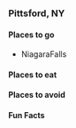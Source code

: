 ### Pittsford, NY

#### Places to go
- NiagaraFalls
#### Places to eat

#### Places to avoid

#### Fun Facts
